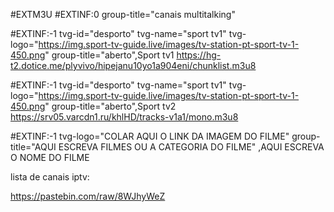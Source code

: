 #EXTM3U
#EXTINF:0 group-title="canais multitalking"

#EXTINF:-1 tvg-id="desporto" tvg-name="sport tv1" tvg-logo="https://img.sport-tv-guide.live/images/tv-station-pt-sport-tv-1-450.png" group-title="aberto",Sport tv1
https://hg-t2.dotice.me/plyvivo/hipejanu10yo1a904eni/chunklist.m3u8

#EXTINF:-1 tvg-id="desporto" tvg-name="sport tv1" tvg-logo="https://img.sport-tv-guide.live/images/tv-station-pt-sport-tv-1-450.png" group-title="aberto",Sport tv2
https://srv05.varcdn1.ru/khlHD/tracks-v1a1/mono.m3u8

#EXTINF:-1 tvg-logo="COLAR AQUI O LINK DA IMAGEM DO FILME" group-title="AQUI ESCREVA FILMES OU A CATEGORIA DO FILME" ,AQUI ESCREVA O NOME DO FILME




lista de canais iptv:


https://pastebin.com/raw/8WJhyWeZ
 
